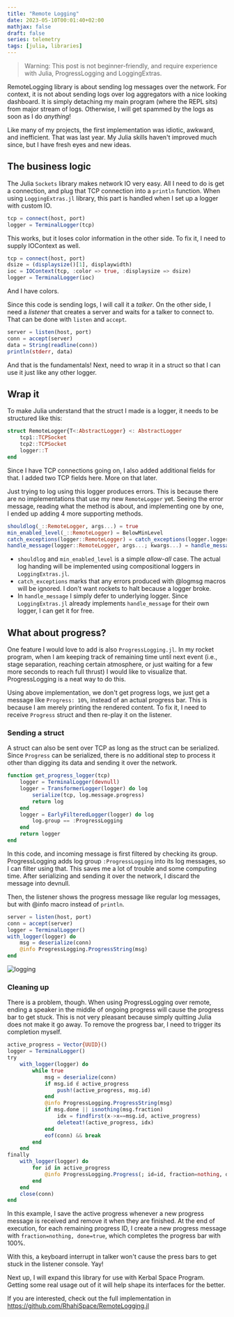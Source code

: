 ```yaml
---
title: "Remote Logging"
date: 2023-05-10T00:01:40+02:00
mathjax: false
draft: false
series: telemetry
tags: [julia, libraries]
---
```


> Warning: This post is not beginner-friendly, and require experience with Julia, ProgressLogging and LoggingExtras.


RemoteLogging library is about sending log messages over the network. For context, it is not about sending logs over log aggregators with a nice looking dashboard. It is simply detaching my main program (where the REPL sits) from major stream of logs. Otherwise, I will get spammed by the logs as soon as I do *anything*!

Like many of my projects, the first implementation was idiotic, awkward, and inefficient. That was last year. My Julia skills haven't improved much since, but I have fresh eyes and new ideas.

## The business logic

The Julia `Sockets` library makes network IO very easy. All I need to do is get a connection, and plug that TCP connection into a `println` function. When using `LoggingExtras.jl` library, this part is handled when I set up a logger with custom IO.

```jl
tcp = connect(host, port)
logger = TerminalLogger(tcp)
```

This works, but it loses color information in the other side. To fix it, I need to supply IOContext as well.

```jl
tcp = connect(host, port)
dsize = (displaysize()[1], displaywidth)
ioc = IOContext(tcp, :color => true, :displaysize => dsize)
logger = TerminalLogger(ioc)
```

And I have colors.

Since this code is sending logs, I will call it a *talker*. On the other side, I need a *listener* that creates a server and waits for a talker to connect to. That can be done with `listen` and `accept`.

```jl
server = listen(host, port)
conn = accept(server)
data = String(readline(conn))
println(stderr, data)
```

And that is the fundamentals! Next, need to wrap it in a struct so that I can use it just like any other logger.

## Wrap it

To make Julia understand that the struct I made is a logger, it needs to be structured like this:

```jl
struct RemoteLogger{T<:AbstractLogger} <: AbstractLogger
    tcp1::TCPSocket
    tcp2::TCPSocket
    logger::T
end
```

Since I have TCP connections going on, I also added additional fields for that. I added two TCP fields here. More on that later.

Just trying to log using this logger produces errors. This is because there are no implementations that use my new `RemoteLogger` yet. Seeing the error message, reading what the method is about, and implementing one by one, I ended up adding 4 more supporting methods.

```jl
shouldlog(_::RemoteLogger, args...) = true
min_enabled_level(_::RemoteLogger) = BelowMinLevel
catch_exceptions(logger::RemoteLogger) = catch_exceptions(logger.logger)
handle_message(logger::RemoteLogger, args...; kwargs...) = handle_message(logger.logger, args...; kwargs...)
```

- `shouldlog` and `min_enabled_level` is a simple *allow-all* case. The actual log handing will be implemented using compositional loggers in `LoggingExtras.jl`.
- `catch_exceptions` marks that any errors produced with @logmsg macros will be ignored. I don't want rockets to halt because a logger broke.
- In `handle_message` I simply defer to underlying logger. Since `LoggingExtras.jl` already implements `handle_message` for their own logger, I can get it for free.

## What about progress?

One feature I would love to add is also `ProgressLogging.jl`. In my rocket program, when I am keeping track of remaining time until next event (i.e., stage separation, reaching certain atmosphere, or just waiting for a few more seconds to reach full thrust) I would like to visualize that. ProgressLogging is a neat way to do this.

Using above implementation, we don't get progress logs, we just get a message like `Progress: 10%`, instead of an actual progress bar. This is because I am merely printing the rendered content. To fix it, I need to receive `Progress` struct and then re-play it on the listener.

### Sending a struct

A struct can also be sent over TCP as long as the struct can be serialized. Since `Progress` can be serialized, there is no additional step to process it other than digging its data and sending it over the network.

```jl
function get_progress_logger(tcp)
    logger = TerminalLogger(devnull)
    logger = TransformerLogger(logger) do log
        serialize(tcp, log.message.progress)
        return log
    end
    logger = EarlyFilteredLogger(logger) do log
        log.group == :ProgressLogging
    end
    return logger
end
```

In this code, and incoming message is first filtered by checking its group. ProgressLogging adds log group `:ProgressLogging` into its log messages, so I can filter using that. This saves me a lot of trouble and some computing time. After serializing and sending it over the network, I discard the message into devnull.

Then, the listener shows the progress message like regular log messages, but with @info macro instead of `println`.

```jl
server = listen(host, port)
conn = accept(server)
logger = TerminalLogger()
with_logger(logger) do
    msg = deserialize(conn)
    @info ProgressLogging.ProgressString(msg)
end
```

![logging](/images/library/logging-example.png)

### Cleaning up

There is a problem, though. When using ProgressLogging over remote, ending a speaker in the middle of ongoing progress will cause the progress bar to get stuck. This is not very pleasant because simply quitting Julia does not make it go away. To remove the progress bar, I need to trigger its completion myself.

```jl
active_progress = Vector{UUID}()
logger = TerminalLogger()
try
    with_logger(logger) do
        while true
            msg = deserialize(conn)
            if msg.id ∉ active_progress
                push!(active_progress, msg.id)
            end
            @info ProgressLogging.ProgressString(msg)
            if msg.done || isnothing(msg.fraction)
                idx = findfirst(x->x==msg.id, active_progress)
                deleteat!(active_progress, idx)
            end
            eof(conn) && break
        end
    end
finally
    with_logger(logger) do
        for id in active_progress
            @info ProgressLogging.Progress(; id=id, fraction=nothing, done=true)
        end
    end
    close(conn)
end
```

In this example, I save the active progress whenever a new progress message is received and remove it when they are finished. At the end of execution, for each remaining progress ID, I create a new progress message with `fraction=nothing, done=true`, which completes the progress bar with 100%.

With this, a keyboard interrupt in talker won't cause the press bars to get stuck in the listener console. Yay!

Next up, I will expand this library for use with Kerbal Space Program. Getting some real usage out of it will help shape its interfaces for the better.

If you are interested, check out the full implementation in https://github.com/RhahiSpace/RemoteLogging.jl
